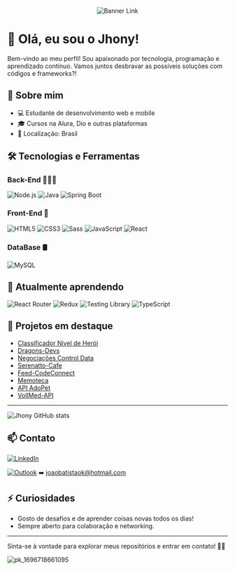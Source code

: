 <p align="center">
          <img src="https://media1.giphy.com/media/v1.Y2lkPTc5MGI3NjExZXl5aGg2ZTE0N2dzNGI2czVrM2VmbXdleXY2czhlNG5rNGlpemNyZCZlcD12MV9pbnRlcm5hbF9naWZfYnlfaWQmY3Q9Zw/rMnd7B3BMASboHgVep/giphy.gif" alt="Banner Link" />
</p>


<h1>👋 Olá, eu sou o Jhony!</h1>


Bem-vindo ao meu perfil! Sou apaixonado por tecnologia, programação e aprendizado contínuo. Vamos juntos desbravar as possíveis soluções com códigos e frameworks?!

## 🚀 Sobre mim
- 💻 Estudante de desenvolvimento web e mobile
- 🎓 Cursos na Alura, Dio e outras plataformas
- 📍 Localização: Brasil

## 🛠️ Tecnologias e Ferramentas

### Back-End 👨🏻‍💻
![Node.js](https://img.shields.io/badge/Node.js-339933?logo=node.js&logoColor=white&style=for-the-badge)
  ![Java](https://img.shields.io/badge/Java-007396?logo=java&logoColor=white&style=for-the-badge)
  ![Spring Boot](https://img.shields.io/badge/Spring_Boot-6DB33F?logo=spring-boot&logoColor=white&style=for-the-badge)

### Front-End 🎨
![HTML5](https://img.shields.io/badge/HTML5-E34F26?logo=html5&logoColor=white&style=for-the-badge)
  ![CSS3](https://img.shields.io/badge/CSS3-1572B6?logo=css3&logoColor=white&style=for-the-badge)
  ![Sass](https://img.shields.io/badge/Sass-CC6699?logo=sass&logoColor=white&style=for-the-badge)
  ![JavaScript](https://img.shields.io/badge/JavaScript-F7DF1E?logo=javascript&logoColor=black&style=for-the-badge)
  ![React](https://img.shields.io/badge/React-61DAFB?logo=react&logoColor=black&style=for-the-badge)

### DataBase 🛢️
![MySQL](https://img.shields.io/badge/MySQL-4479A1?logo=mysql&logoColor=white&style=for-the-badge) 

## 🌱 Atualmente aprendendo

![React Router](https://img.shields.io/badge/React_Router-CA4245?logo=react-router&logoColor=white&style=for-the-badge)
![Redux](https://img.shields.io/badge/Redux-764ABC?logo=redux&logoColor=white&style=for-the-badge)
![Testing Library](https://img.shields.io/badge/Testing_Library-E33332?logo=testing-library&logoColor=white&style=for-the-badge)
![TypeScript](https://img.shields.io/badge/TypeScript-3178C6?logo=typescript&logoColor=white&style=for-the-badge)

## 📂 Projetos em destaque
- [Classificador Nível de Herói](https://github.com/jhony-jhon/desafio-dio-felipao)
- [Dragons-Devs](https://github.com/jhony-jhon/Dragons-Devs)
- [Negociações Control Data](https://github.com/jhony-jhon/negociacoes-control-data)
- [Serenatto-Cafe](https://github.com/jhony-jhon/serenatto-cafe)
- [Feed-CodeConnect](https://github.com/jhony-jhon/feed-codeconnect)
- [Memoteca](https://github.com/jhony-jhon/memoteca)
- [API AdoPet](https://github.com/jhony-jhon/API-AdoPet)
- [VollMed-API](https://github.com/jhony-jhon/VollMed-API---Curso-Spring-Boot-e-Java-Alura)

----------------------
![Jhony GitHub stats](https://github-readme-stats.vercel.app/api?username=jhony-jhon&show_icons=true&theme=highcontrast)

## 📫 Contato
[![LinkedIn](https://img.shields.io/badge/LinkedIn-0A66C2?logo=linkedin&logoColor=white&style=for-the-badge)](https://www.linkedin.com/in/jo%C3%A3o-victor-analista-desenvolvedor-linguagem-programacao-junior/)

[![Outlook](https://img.shields.io/badge/Outlook-0078D4?logo=microsoft-outlook&logoColor=white&style=for-the-badge)](mailto:joaobatistaok@hotmail.com) ➡️ joaobatistaok@hotmail.com

## ⚡ Curiosidades
- Gosto de desafios e de aprender coisas novas todos os dias!
- Sempre aberto para colaboração e networking.

---

Sinta-se à vontade para explorar meus repositórios e entrar em contato! 🙋‍♂️
          
![pk_1696718661095](https://github.com/jhony-jhon/Jhony/assets/109990934/e603c5d4-ca89-40d9-8185-0472312a8bd9) 

          
          
          
          
          



